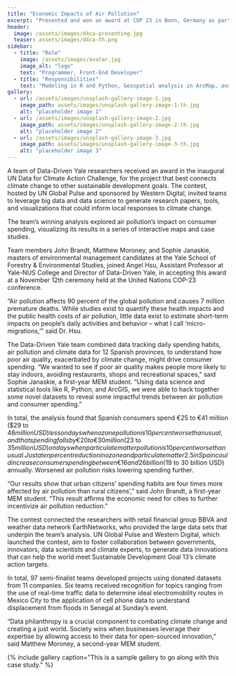 ```yaml
---
title: "Economic Impacts of Air Pollution"
excerpt: "Presented and won an award at COP 23 in Bonn, Germany as part of the United Nation’s Data for Climate Action Challenge."
header:
  image: /assets/images/d4ca-presenting.jpg
  teaser: assets/images/d4ca-th.png
sidebar:
  - title: "Role"
    image: /assets/images/avatar.jpg
    image_alt: "logo"
    text: "Programmer, Front-End Developer"
  - title: "Responsibilities"
    text: "Modeling in R and Python, Geospatial analysis in ArcMap, and visualization in JavaScript"
gallery:
  - url: /assets/images/unsplash-gallery-image-1.jpg
    image_path: assets/images/unsplash-gallery-image-1-th.jpg
    alt: "placeholder image 1"
  - url: /assets/images/unsplash-gallery-image-2.jpg
    image_path: assets/images/unsplash-gallery-image-2-th.jpg
    alt: "placeholder image 2"
  - url: /assets/images/unsplash-gallery-image-3.jpg
    image_path: assets/images/unsplash-gallery-image-3-th.jpg
    alt: "placeholder image 3"
---
```


A team of Data-Driven Yale researchers received an award in the inaugural UN Data for Climate Action Challenge, for the project that best connects climate change to other sustainable development goals. The contest, hosted by UN Global Pulse and sponsored by Western Digital, invited teams to leverage big data and data science to generate research papers, tools, and visualizations that could inform local responses to climate change.

The team’s winning analysis explored air pollution’s impact on consumer spending, visualizing its results in a series of interactive maps and case studies.

Team members John Brandt, Matthew Moroney, and Sophie Janaskie, masters of environmental management candidates at the Yale School of Forestry & Environmental Studies, joined Angel Hsu, Assistant Professor at Yale-NUS College and Director of Data-Driven Yale, in accepting this award at a November 12th ceremony held at the United Nations COP-23 conference.

“Air pollution affects 90 percent of the global pollution and causes 7 million premature deaths. While studies exist to quantify these health impacts and the public health costs of air pollution, little data exist to estimate short-term impacts on people’s daily activities and behavior – what I call ‘micro-migrations,’” said Dr. Hsu.

The Data-Driven Yale team combined data tracking daily spending habits, air pollution and climate data for 12 Spanish provinces, to understand how poor air quality, exacerbated by climate change, might drive consumer spending. “We wanted to see if poor air quality makes people more likely to stay indoors, avoiding restaurants, shops and recreational spaces,” said Sophie Janaskie, a first-year MEM student. “Using data science and statistical tools like R, Python, and ArcGIS, we were able to hack together some novel datasets to reveal some impactful trends between air pollution and consumer spending.”

In total, the analysis found that Spanish consumers spend €25 to €41 million ($29 to $48 million USD) less on days when ozone pollution is 10 percent worse than usual, and that spending falls by €20 to €30 million ($23 to $35 million USD) on days when particulate matter pollution is 10 percent worse than usual. Just a ten percent reduction in ozone and particulate matter 2.5 in Spain could increase consumer spending between €16 and 26 billion ($19 to 30 billion USD) annually. Worsened air pollution risks lowering spending further.

“Our results show that urban citizens’ spending habits are four times more affected by air pollution than rural citizens’,” said John Brandt, a first-year MEM student. “This result affirms the economic need for cities to further incentivize air pollution reduction.”

The contest connected the researchers with retail financial group BBVA and weather data network EarthNetworks, who provided the large data sets that underpin the team’s analysis. UN Global Pulse and Western Digital, which launched the contest, aim to foster collaboration between governments, innovators, data scientists and climate experts, to generate data innovations that can help the world meet Sustainable Development Goal 13’s climate action targets.

In total, 97 semi-finalist teams developed projects using donated datasets from 11 companies. Six teams received recognition for topics ranging from the use of  real-time traffic data to determine ideal electromobility routes in Mexico City to the application of cell phone data to understand displacement from floods in Senegal at Sunday’s event.

“Data philanthropy is a crucial component to combating climate change and creating a just world. Society wins when businesses leverage their expertise by allowing access to their data for open-sourced innovation,” said Matthew Moroney, a second-year MEM student.

{% include gallery caption="This is a sample gallery to go along with this case study." %}
